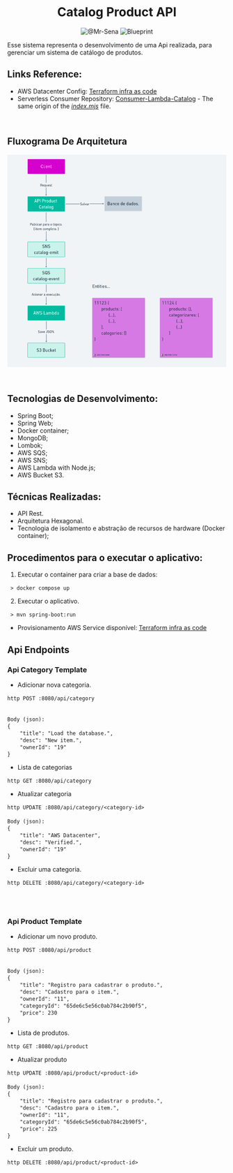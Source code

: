 <h1 align = center > Catalog Product API </h1>

<p align="center">
<img src="https://img.shields.io/static/v1?label=GitHub Profile:&message=@Mr-Sena&color=8257E5&labelColor=000000" alt="@Mr-Sena">
<img src="https://img.shields.io/static/v1?label=Tipo&message=Blueprint&color=8257E5&labelColor=000000" alt="Blueprint">
</p>

Esse sistema representa o desenvolvimento de uma Api realizada, para gerenciar um sistema de catálogo de produtos.


## Links Reference:

 - AWS Datacenter Config: [Terraform infra as code](https://github.com/Mr-Sena/catalog-product-infra-terraform)
 - Serverless Consumer Repository: [Consumer-Lambda-Catalog](https://github.com/Mr-Sena/Consumer-Lambda-Catalog) - The same origin of the [*index.mjs*](./index.mjs) file.
 

 <br>
 

## Fluxograma De Arquitetura
<p align="center"> <img src = Fluxograma.png align = center> </p>


<br>

## Tecnologias de Desenvolvimento: 
 - Spring Boot;
 - Spring Web;
 - Docker container;
 - MongoDB;
 - Lombok;
 - AWS SQS;
 - AWS SNS;
 - AWS Lambda with Node.js;
 - AWS Bucket S3.

## Técnicas Realizadas: 

 - API Rest.
 - Arquitetura Hexagonal.
 - Tecnologia de isolamento e abstração de recursos de hardware (Docker container);


## Procedimentos para o executar o aplicativo: 

1. Executar o container para criar a base de dados: 

```
 > docker compose up
```

2. Executar o aplicativo.
```
 > mvn spring-boot:run
```


 * Provisionamento AWS Service disponível: [Terraform infra as code](https://github.com/Mr-Sena/catalog-product-infra-terraform)



## Api Endpoints


### Api Category Template

- Adicionar nova categoria.

```
http POST :8080/api/category


Body (json):  
{
    "title": "Load the database.",
    "desc": "New item.",
    "ownerId": "19"
}
```



- Lista de categorias

```
http GET :8080/api/category
```



- Atualizar categoria

```
http UPDATE :8080/api/category/<category-id>

Body (json):
{
    "title": "AWS Datacenter",
    "desc": "Verified.",
    "ownerId": "19"
}

```



- Excluir uma categoria.

```
http DELETE :8080/api/category/<category-id>
```


<br><br>



### Api Product Template

- Adicionar um novo produto.

```
http POST :8080/api/product


Body (json):  
{
    "title": "Registro para cadastrar o produto.",
    "desc": "Cadastro para o item.",
    "ownerId": "11",
    "categoryId": "65de6c5e56c0ab784c2b90f5",
    "price": 230
}
```



- Lista de produtos.

```
http GET :8080/api/product
```



- Atualizar produto

```
http UPDATE :8080/api/product/<product-id>

Body (json):
{
    "title": "Registro para cadastrar o produto.",
    "desc": "Cadastro para o item.",
    "ownerId": "11",
    "categoryId": "65de6c5e56c0ab784c2b90f5",
    "price": 225
}

```



- Excluir um produto.

```
http DELETE :8080/api/product/<product-id>
```
